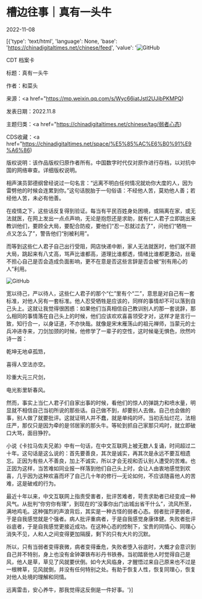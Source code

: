 # 槽边往事｜真有一头牛

2022-11-08

[{'type': 'text/html', 'language': None, 'base': 'https://chinadigitaltimes.net/chinese/feed', 'value': '![GitHub](https://chinadigitaltimes.net/chinese/files/2022/11/image-1667912966633-768x410.png)

CDT 档案卡

标题：真有一头牛

作者：和菜头

来源：<a href="https://mp.weixin.qq.com/s/Wyc66iatJstl2UJibPKMPQ)

发表日期：2022.11.8

主题归类：<a href="https://chinadigitaltimes.net/chinese/tag/弱者心态)

CDS收藏：<a href="https://chinadigitaltimes.net/space/%E5%85%AC%E6%B0%91%E9%A6%86)

版权说明：该作品版权归原作者所有。中国数字时代仅对原作进行存档，以对抗中国的网络审查。详细版权说明。





相声演员郭德纲曾经说过一句名言：“远离不明白任何情况就劝你大度的人，因为雷劈他的时候会连累到你。”这句话脱胎于一句俗语：不经他人苦，莫劝他人善；若经他人苦，未必有他善。

在疫情之下，这些话反复得到验证。每当有平民百姓身处困境，或隔离在家，或无法就医，在网上发出一点点声响，无论是抱怨还是求助，就有仁人君子立即跳出来教训他们，要顾全大局，要配合防疫，要他们“忍一忍就过去了”，问他们“牺牲一点又怎么了”，警告他们“别被利用”。

而等到这些仁人君子自己出行受阻，网店快递中断，家人无法就医时，他们就不顾大局，跳起来有八丈高，骂声比谁都高，道理比谁都透，情绪比谁都更激动，丝毫不担心自己是否会造成负面影响，更不在意是否这些言辞是否会被“别有用心的人”利用。

![GitHub](https://chinadigitaltimes.net/chinese/files/2022/11/image-1667912966633.png)

宽以待己，严以待人，这些仁人君子的那个“仁”里有个“二”，意思是对自己有一套标准，对他人另有一套标准。他人忍受牺牲是应该的，同样的事情却不可以落到自己头上。这就让我觉得很困惑：如果他们当真相信自己教训别人的那一套说辞，那么相同的事情落在自己头上的时候，他们应该欢欢喜喜领受才对，这样才是言行一致，知行合一，以身证道，不亦快哉。就像是宋末雁荡山的祖元禅师，当蒙元的士兵冲进寺来，刀剑加颈的时候，他修学了一辈子的空性，这时候毫无惧色，欣然吟诗一首：

乾坤无地卓孤筇，

喜得人空法亦空。

珍重大元三尺剑，

电光影里斩春风。

然而，事实上当仁人君子们自家出事的时候，看他们的惊人的弹跳力和喷水量，明显就不相信自己当初所说的那些话。自己做不到，却要别人去做。自己也会做的事，别人做了就要批评。这就证明人并不蠢，就是单纯的坏。当初舌灿烂花，法相庄严，那仅只是因为牵的是邻居家的那头牛。等轮到抓自己家那只鸡时，就立即破口大骂，面目狰狞。

小说《卡拉马佐夫兄弟》中有一句话，在中文互联网上被无数人复诵，时间超过二十年。这句话是这么说的：首先要善良，其次是诚实，再其次是永远不要互相遗忘。正因为有些人不善良，加上不诚实，所以才会无视和否认别人遭受的苦难。也正因为这样，当苦难如同业报一样落到他们自己头上时，会让人由衷地感觉到欢喜，几乎因为这种欢喜而坏了自己几十年的修行&#8212;无论如何，不应该随喜他人的苦难，这是破戒的行为。

最近十年以来，中文互联网上指责受害者，批评苦难者，苛责求助者已经变成一种风气。从批判“你穷你有理”，到现在的“没事你出门出城出省干什么”，流风所至，满地鸡毛。这种强烈的声浪背后，其实是一种古怪的弱者心态。弱者批评更弱者，于是自我感觉就是个强者。病人批评重病者，于是自我感觉身康体健。失败者批评谷底者，于是自我感觉更接近成功。在这种心态的控制下，宝贵的同情心、同理心消失不见，人和人之间变得更加隔膜，剩下的只有大片的沉默。

所以，只有当弱者变得衰微，病者变得垂危，失败者堕入谷底时，大概才会意识到自己并不特别，身上也没有金钟罩铁布衫丹书铁券。当初踏亵他人时觉得自己是风，他人是草，草见了风就要伏倒。如今大风临身，才醒悟过来自己原来也不过是一根稗草，见风就倒，并没有任何特别之处。有助于恢复人性，恢复同理心，恢复对他人处境的理解和同情。

远离雷击，安心养牛，那我觉得这反倒是一件好事。'}]